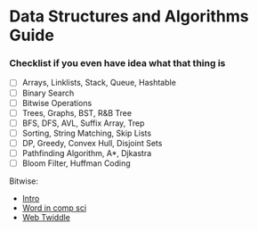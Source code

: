 # Data Structures and Algorithms Guide


### Checklist if you even have idea what that thing is
- [ ] Arrays, Linklists, Stack, Queue, Hashtable
- [ ] Binary Search
- [ ] Bitwise Operations 
- [ ] Trees, Graphs, BST, R&B Tree
- [ ] BFS, DFS, AVL, Suffix Array, Trep
- [ ] Sorting, String Matching, Skip Lists
- [ ] DP, Greedy, Convex Hull, Disjoint Sets
- [ ] Pathfinding Algorithm, A*, Djkastra
- [ ] Bloom Filter, Huffman Coding

Bitwise:
- [Intro](https://www.youtube.com/watch?v=7jkIUgLC29I)
- [Word in comp sci](https://en.wikipedia.org/wiki/Word_(computer_architecture))
- [Web Twiddle](http://bits.stephan-brumme.com/)